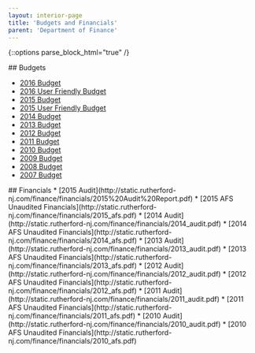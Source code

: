 ```yaml
---
layout: interior-page
title: 'Budgets and Financials'
parent: 'Department of Finance'
---
```


{::options parse_block_html="true" /}

<div style="float: left; margin-right: 10em;">
## Budgets

* [2016 Budget](http://static.rutherford-nj.com/finance/budgets/2016%20Adopted%20Budget.pdf)
* [2016 User Friendly Budget](http://static.rutherford-nj.com/finance/budgets/2016%20User%20Friendly%20Budget.pdf)
* [2015 Budget](http://static.rutherford-nj.com/finance/budgets/2015_budget.pdf)
* [2015 User Friendly Budget](http://static.rutherford-nj.com/finance/budgets/2015_user_friendly_budget.pdf)
* [2014 Budget](http://static.rutherford-nj.com/finance/budgets/2014_budget.pdf)
* [2013 Budget](http://static.rutherford-nj.com/finance/budgets/2013_budget.pdf)
* [2012 Budget](http://static.rutherford-nj.com/finance/budgets/2012_budget.pdf)
* [2011 Budget](http://static.rutherford-nj.com/finance/budgets/2011_budget.pdf)
* [2010 Budget](http://static.rutherford-nj.com/finance/budgets/2010_budget.pdf)
* [2009 Budget](http://static.rutherford-nj.com/finance/budgets/2009_budget.pdf)
* [2008 Budget](http://static.rutherford-nj.com/finance/budgets/2008_budget.pdf)
* [2007 Budget](http://static.rutherford-nj.com/finance/budgets/2007_budget.pdf)
</div>

<div style="float: left;">
## Financials
* [2015 Audit](http://static.rutherford-nj.com/finance/financials/2015%20Audit%20Report.pdf)
* [2015 AFS Unaudited Financials](http://static.rutherford-nj.com/finance/financials/2015_afs.pdf)
* [2014 Audit](http://static.rutherford-nj.com/finance/financials/2014_audit.pdf)
* [2014 AFS Unaudited Financials](http://static.rutherford-nj.com/finance/financials/2014_afs.pdf)
* [2013 Audit](http://static.rutherford-nj.com/finance/financials/2013_audit.pdf)
* [2013 AFS Unaudited Financials](http://static.rutherford-nj.com/finance/financials/2013_afs.pdf)
* [2012 Audit](http://static.rutherford-nj.com/finance/financials/2012_audit.pdf)
* [2012 AFS Unaudited Financials](http://static.rutherford-nj.com/finance/financials/2012_afs.pdf)
* [2011 Audit](http://static.rutherford-nj.com/finance/financials/2011_audit.pdf)
* [2011 AFS Unaudited Financials](http://static.rutherford-nj.com/finance/financials/2011_afs.pdf)
* [2010 Audit](http://static.rutherford-nj.com/finance/financials/2010_audit.pdf)
* [2010 AFS Unaudited Financials](http://static.rutherford-nj.com/finance/financials/2010_afs.pdf)
</div>
